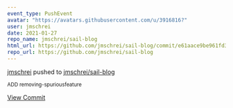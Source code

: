 ```yaml
---
event_type: PushEvent
avatar: "https://avatars.githubusercontent.com/u/3916816?"
user: jmschrei
date: 2021-01-27
repo_name: jmschrei/sail-blog
html_url: https://github.com/jmschrei/sail-blog/commit/e61aace9be961fd35ebf659703cd1f477127b77f
repo_url: https://github.com/jmschrei/sail-blog
---
```


<a href='https://github.com/jmschrei' target='_blank'>jmschrei</a> pushed to <a href='https://github.com/jmschrei/sail-blog' target='_blank'>jmschrei/sail-blog</a>

<small>ADD removing-spuriousfeature</small>

<a href='https://github.com/jmschrei/sail-blog/commit/e61aace9be961fd35ebf659703cd1f477127b77f' target='_blank'>View Commit</a>